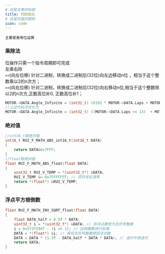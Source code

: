 ```yaml
---
# 这是文章的标题
title: 代码优化
# 这是页面的图标
icon: code
---
```

```tip
主要是善用位运算
```
### 乘除法        
位操作只需一个指令周期即可完成        
左乘右除       
`<<`(向左位移) 针对二进制，转换成二进制后(32位)向左边移动n位 ，相当于这个整数乘以2的n次方；        
`>>`(向右位移) 针对二进制，转换成二进制后(32位)向右移动n位,相当于这个整数除以2的n次方,正数高位补0, 正数高位补1；      
```c
MOTOR->DATA.Angle_Infinite = (int32_t) (8192 * MOTOR->DATA.Laps + MOTOR->DATA.Angle_now);
//上述代码可优化为
MOTOR->DATA.Angle_Infinite = (int32_t) ((MOTOR->DATA.Laps << 13)  + MOTOR->DATA.Angle_now);
```
### 绝对值
```c
//int16_t取绝对值
int16_t RUI_F_MATH_ABS_int16_t(int16_t DATA)
{
    return DATA&0x7FFF;
}
//float取绝对值
float RUI_F_MATH_ABS_float(float DATA)
{
    uint32_t RUI_V_TEMP = *(uint32_t*) &DATA;
    RUI_V_TEMP &= 0x7FFFFFFF; // 将符号位清零
    return *(float*) &RUI_V_TEMP;
}
```
### 浮点平方根倒数
```c
float RUI_F_MATH_INV_SQRT_float(float DATA)
{
    float DATA_half = 0.5f * DATA;
    uint32_t i = *(uint32_t*) &DATA; // 将浮点数视为无符号整数
    i = 0x5f3759df - (i >> 1); // 运用魔数进行处理
    DATA = *(float*) &i; // 再将无符号整数转回浮点数
    DATA = DATA * (1.5f - DATA_half * DATA * DATA); // 进行牛顿迭代
    return DATA;
}
```
